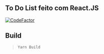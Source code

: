 ## To Do List feito com React.JS

[![CodeFactor](https://www.codefactor.io/repository/github/jonathsilva/todolist/badge/main)](https://www.codefactor.io/repository/github/jonathsilva/todolist/overview/main)

## Build
> `Yarn Build`
